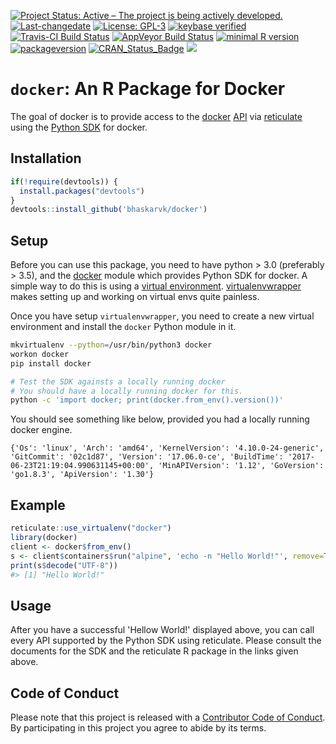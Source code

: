 
[![Project Status: Active – The project is being actively developed.](http://www.repostatus.org/badges/latest/active.svg)](http://www.repostatus.org/#active) [![Last-changedate](https://img.shields.io/badge/last%20change-2017--07--10-green.svg)](/commits/master) [![License: GPL-3](https://img.shields.io/badge/License-GPLv3-yellow.svg)](https://opensource.org/licenses/GPL-3.0) [![keybase verified](https://img.shields.io/badge/keybase-verified-brightgreen.svg)](https://gist.github.com/bhaskarvk/46fbf2ba7b5713151d7e) [![Travis-CI Build Status](https://travis-ci.org/bhaskarvk/docker.svg?branch=master)](https://travis-ci.org/bhaskarvk/docker) [![AppVeyor Build Status](https://ci.appveyor.com/api/projects/status/github/bhaskarvk/docker?branch=master&svg=true)](https://ci.appveyor.com/project/bhaskarvk/docker) [![minimal R version](https://img.shields.io/badge/R%3E%3D-NA-6666ff.svg)](https://cran.r-project.org/) [![packageversion](https://img.shields.io/badge/Package%20version-0.0.0.9000-orange.svg?style=flat-square)](commits/master) [![CRAN\_Status\_Badge](http://www.r-pkg.org/badges/version/docker)](https://cran.r-project.org/package=docker) [![](http://cranlogs.r-pkg.org/badges/grand-total/docker)](http://cran.rstudio.com/web/packages/docker/index.html)

`docker`: An R Package for Docker
=================================

The goal of docker is to provide access to the [docker](https://www.docker.com/) [API](https://docs.docker.com/engine/api/) via [reticulate](https://rstudio.github.io/reticulate/) using the [Python SDK](https://docker-py.readthedocs.io/en/stable/) for docker.

Installation
------------

``` r
if(!require(devtools)) {
  install.packages("devtools")
}
devtools::install_github('bhaskarvk/docker')
```

Setup
-----

Before you can use this package, you need to have python &gt; 3.0 (preferably &gt; 3.5), and the [docker](https://docker-py.readthedocs.io/en/stable/index.html) module which provides Python SDK for docker. A simple way to do this is using a [virtual environment](http://docs.python-guide.org/en/latest/dev/virtualenvs/). [virtualenvwrapper](http://docs.python-guide.org/en/latest/dev/virtualenvs/#virtualenvwrapper) makes setting up and working on virtual envs quite painless.

Once you have setup `virtualenvwrapper`, you need to create a new virtual environment and install the `docker` Python module in it.

``` bash
mkvirtualenv --python=/usr/bin/python3 docker
workon docker
pip install docker

# Test the SDK againsts a locally running docker
# You should have a locally running docker for this.
python -c 'import docker; print(docker.from_env().version())'
```

You should see something like below, provided you had a locally running docker engine.

    {'Os': 'linux', 'Arch': 'amd64', 'KernelVersion': '4.10.0-24-generic', 'GitCommit': '02c1d87', 'Version': '17.06.0-ce', 'BuildTime': '2017-06-23T21:19:04.990631145+00:00', 'MinAPIVersion': '1.12', 'GoVersion': 'go1.8.3', 'ApiVersion': '1.30'}

Example
-------

``` r
reticulate::use_virtualenv("docker")
library(docker)
client <- docker$from_env()
s <- client$containers$run("alpine", 'echo -n "Hello World!"', remove=TRUE)
print(s$decode("UTF-8"))
#> [1] "Hello World!"
```

Usage
-----

After you have a successful 'Hellow World!' displayed above, you can call every API supported by the Python SDK using reticulate. Please consult the documents for the SDK and the reticulate R package in the links given above.

Code of Conduct
---------------

Please note that this project is released with a [Contributor Code of Conduct](CONDUCT.md). By participating in this project you agree to abide by its terms.
